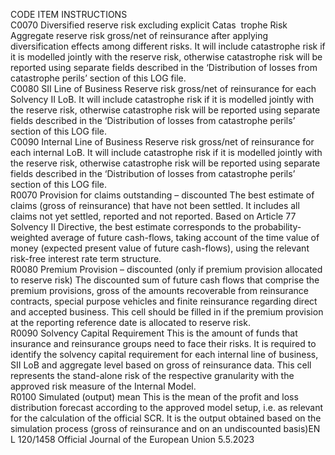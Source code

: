  
CODE  ITEM  INSTRUCTIONS  
C0070  Diversified reserve risk 
excluding explicit Catas ­
trophe Risk  Aggregate reserve risk gross/net of reinsurance after applying diversification effects 
among different risks. 
It will include catastrophe risk if it is modelled jointly with the reserve risk, otherwise 
catastrophe risk will be reported using separate fields described in the ‘Distribution of 
losses from catastrophe perils’ section of this LOG file.  
C0080  SII Line of Business  Reserve risk gross/net of reinsurance for each Solvency II LoB. 
It will include catastrophe risk if it is modelled jointly with the reserve risk, otherwise 
catastrophe risk will be reported using separate fields described in the ‘Distribution of 
losses from catastrophe perils’ section of this LOG file.  
C0090  Internal Line of Business  Reserve risk gross/net of reinsurance for each internal LoB. 
It will include catastrophe risk if it is modelled jointly with the reserve risk, otherwise 
catastrophe risk will be reported using separate fields described in the ‘Distribution of 
losses from catastrophe perils’ section of this LOG file.  
R0070  Provision for claims 
outstanding – discounted  The best estimate of claims (gross of reinsurance) that have not been settled. It includes 
all claims not yet settled, reported and not reported. Based on Article 77 Solvency II 
Directive, the best estimate corresponds to the probability-weighted average of future 
cash-flows, taking account of the time value of money (expected present value of future 
cash-flows), using the relevant risk-free interest rate term structure.  
R0080  Premium Provision – 
discounted (only if 
premium provision 
allocated to reserve risk)  The discounted sum of future cash flows that comprise the premium provisions, gross 
of the amounts recoverable from reinsurance contracts, special purpose vehicles and 
finite reinsurance regarding direct and accepted business. This cell should be filled in if 
the premium provision at the reporting reference date is allocated to reserve risk.  
R0090  Solvency Capital 
Requirement  This is the amount of funds that insurance and reinsurance groups need to face their 
risks. It is required to identify the solvency capital requirement for each internal line of 
business, SII LoB and aggregate level based on gross of reinsurance data. 
This cell represents the stand-alone risk of the respective granularity with the approved 
risk measure of the Internal Model.  
R0100  Simulated (output) mean  This is the mean of the profit and loss distribution forecast according to the approved 
model setup, i.e. as relevant for the calculation of the official SCR. It is the output 
obtained based on the simulation process (gross of reinsurance and on an undiscounted 
basis)EN  L 120/1458 Official Journal of the European Union 5.5.2023